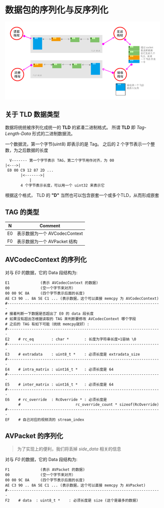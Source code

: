 数据包的序列化与反序列化
====================

![](ffsplit_overview.png)             

## 关于 TLD 数据类型

数据将统统被序列化成统一的 **TLD** 的紧凑二进制格式。 
所谓 **TLD** 即 *Tag-Length-Data* 形式的二进制数据流。

一个数据流，第一个字节(uint8) 即表示的是 Tag。
之后的 2 个字节表示一个整数，为之后数据的长度

      V------- 第一个字节表示 TAG，第二个字节用作对齐，为 00
    |<--->|
     E0 00 C9 12 87 2D ...
           |<------->|
               | 
           4 个字节表示长度，可以用一个 uint32 来表示它

根据这个格式， TLD 的 **"D"** 当然也可以包含嵌套一个或多个TLD，从而形成嵌套

## TAG 的类型

  N | Comment
----|-----------------------
 E0 | 表示数据为一个 AVCodecContext
 F0 | 表示数据为一个 AVPacket 结构


## AVCodecContext 的序列化

对与 *E0* 的数据，它的 Data 段结构为:

    E1              (表示 AVCodecContext 的数据)
    00              (空一个字节来对齐）
    00 00 9C 8A     (四个字节表示后面的长度)
    AE C3 90 .. 8A 5E C1 ... (表示数据，这个可以直接 memcpy 为 AVCodecContext)
    #----------------------------------------------------------------------
    # 接着判断一下数据是否超出了 E0 的 data 段长度
    # 如果没有超出怎根据读取的 TAG 来判断要修改 AVCodecContext 哪个字段
    # 之后的 TAG 有如下可能（统统 memcpy就好）:
    #----------------------------------------------------------------------
    E2    # rc_eq        : char *       : 长度为字符串长度+1容纳 \0
    #----------------------------------------------------------------------
    E3    # extradata    : uint8_t *    : 必须长度是 extradata_size
    #----------------------------------------------------------------------
    E4    # intra_matrix : uint16_t *   : 必须长度是 64
    #----------------------------------------------------------------------
    E5    # inter_matrix : uint16_t *   : 必须长度是 64
    #----------------------------------------------------------------------
    E6    # rc_override  : RcOverride * : 必须长度是 
          #                         rc_override_count * sizeof(RcOverride)
    #----------------------------------------------------------------------
    EF    # 自己对应的视频流的 stream_index



## AVPacket 的序列化

> 为了实现上的便利，我们将丢掉 *side_data* 相关的信息

对与 *F0* 的数据，它的 Data 段结构为:

    F1              (表示 AVPacket 的数据)
    00              (空一个字节来对齐）
    00 00 9C 8A     (四个字节表示后面的长度)
    AE C3 90 .. 8A 5E C1 ... (表示数据，这个可以直接 memcpy 为 AVPacket)
    #----------------------------------------------------------------------
    F2    # data  : uint8_t *    : 必须长度是 size (这个是最多的数据)
    




















